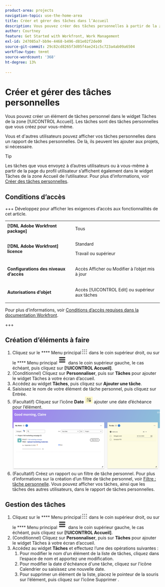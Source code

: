 ```yaml
---
product-area: projects
navigation-topic: use-the-home-area
title: Créer et gérer des tâches dans l’Accueil
description: Vous pouvez créer des tâches personnelles à partir de la zone [!UICONTROL Accueil].
author: Courtney
feature: Get Started with Workfront, Work Management
exl-id: 247085a7-bb9e-4468-b496-d81e02f2de00
source-git-commit: 29c82cd8265f3d05f4ae241c5c723a4ab09a6504
workflow-type: tm+mt
source-wordcount: '368'
ht-degree: 13%

---
```


# Créer et gérer des tâches personnelles

Vous pouvez créer un élément de tâches personnel dans le widget Tâches de la zone [!UICONTROL Accueil]. Les tâches sont des tâches personnelles que vous créez pour vous-même.

Vous et d&#39;autres utilisateurs pouvez afficher vos tâches personnelles dans un rapport de tâches personnelles. De là, ils peuvent les ajouter aux projets, si nécessaire.

>[!TIP]
>
>Les tâches que vous envoyez à d’autres utilisateurs ou à vous-même à partir de la page du profil utilisateur s’affichent également dans le widget Tâches de la zone Accueil de l’utilisateur. Pour plus d’informations, voir [Créer des tâches personnelles](/help/quicksilver/workfront-basics/updating-work-items-and-viewing-updates/create-personal-tasks.md).

## Conditions d’accès

+++ Développez pour afficher les exigences d’accès aux fonctionnalités de cet article. 

<table style="table-layout:auto"> 
 <col> 
 <col> 
 <tbody> 
  <tr> 
   <td role="rowheader"><strong>[!DNL Adobe Workfront package]</strong></td> 
   <td> <p>Tous</p> </td> 
  </tr> 
  <tr> 
   <td role="rowheader"><strong>[!DNL Adobe Workfront] licence</strong></td> 
   <td> 
   <p>Standard</p>
   <p>Travail ou supérieur</p> </td> 
  </tr> 
  <tr> 
   <td role="rowheader"><strong>Configurations des niveaux d’accès</strong></td> 
   <td> <p>Accès Afficher ou Modifier à l’objet mis à jour</p> </td> 
  </tr> 
  <tr> 
   <td role="rowheader"><strong>Autorisations d’objet</strong></td> 
   <td> <p>Accès [!UICONTROL Edit] ou supérieur aux tâches</p> </td> 
  </tr> 
 </tbody> 
</table>

Pour plus d’informations, voir [Conditions d’accès requises dans la documentation Workfront](/help/quicksilver/administration-and-setup/add-users/access-levels-and-object-permissions/access-level-requirements-in-documentation.md).

+++

## Création d’éléments à faire

1. Cliquez sur le **** Menu principal![](assets/main-menu-icon.png) dans le coin supérieur droit, ou sur le **** Menu principal![](assets/lines-main-menu.png) dans le coin supérieur gauche, le cas échéant, puis cliquez sur **[!UICONTROL Accueil]**.
1. (Conditionnel) Cliquez sur **Personnaliser**, puis sur **Tâches** pour ajouter le widget Tâches à votre écran d’accueil.
1. Accédez au widget **Tâches**, puis cliquez sur **Ajouter une tâche**.
1. Saisissez le nom de votre élément de tâche personnel, puis cliquez sur Entrée.
1. (Facultatif) Cliquez sur l’icône **Date** ![](assets/date-icon.png) ajouter une date d’échéance pour l’élément.
   ![](assets/my-work-to-dos.png)
1. (Facultatif) Créez un rapport ou un filtre de tâche personnel. Pour plus d’informations sur la création d’un filtre de tâche personnel, voir [Filtre : tâche personnelle](/help/quicksilver/reports-and-dashboards/reports/custom-view-filter-grouping-samples/filter-personal-tasks.md).
Vous pouvez afficher vos tâches, ainsi que les tâches des autres utilisateurs, dans le rapport de tâches personnelles.


## Gestion des tâches

1. Cliquez sur le **** Menu principal![](assets/main-menu-icon.png) dans le coin supérieur droit, ou sur le **** Menu principal![](assets/lines-main-menu.png) dans le coin supérieur gauche, le cas échéant, puis cliquez sur **[!UICONTROL Accueil]**.
1. (Conditionnel) Cliquez sur **Personnaliser**, puis sur **Tâches** pour ajouter le widget Tâches à votre écran d’accueil.
1. Accédez au widget **Tâches** et effectuez l’une des opérations suivantes :
   1. Pour modifier le nom d’un élément de la liste de tâches, cliquez dans l’espace de nom et apportez une modification.
   1. Pour modifier la date d&#39;échéance d&#39;une tâche, cliquez sur l&#39;icône Calendrier ou saisissez une nouvelle date.
   1. Pour supprimer un élément de la liste, placez le pointeur de la souris sur l’élément, puis cliquez sur l’icône Supprimer .

